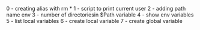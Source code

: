 0 - creating alias with rm *
1 -  script to print current user
2 - adding path name env
3 - number of directoriesin $Path variable
4 - show env variables
5 - list local variables 
6 - create local variable
7 - create global variable
